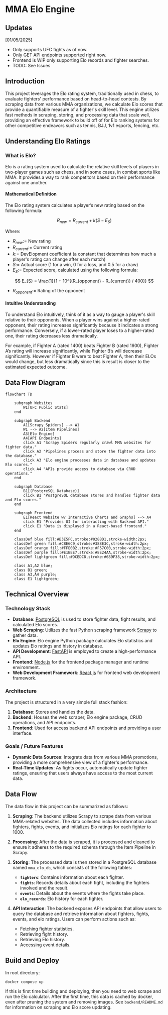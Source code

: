 # MMA Elo Engine

## Updates

[01/05/2025]

- Only supports UFC fights as of now.
- Only GET API endpoints supported right now.
- Frontend is WIP only supporting Elo records and fighter searches.
- TODO: See Issues

## Introduction

This project leverages the Elo rating system, traditionally used in chess, to evaluate fighters' performance based on head-to-head contests. By scraping data from various MMA organizations, we calculate Elo scores that provide a quantifiable measure of a fighter's skill level. This engine utilizes fast methods in scraping, storing, and processing data that scale well, providing an effective framework to build off of for Elo ranking systems for other competitive endeavors such as tennis, BJJ, 1v1 esports, fencing, etc.

## Understanding Elo Ratings

### What is Elo?

Elo is a rating system used to calculate the relative skill levels of players in two-player games such as chess, and in some cases, in combat sports like MMA. It provides a way to rank competitors based on their performance against one another.

#### Mathematical Definition

The Elo rating system calculates a player’s new rating based on the following formula:

$$
R_{new} = R_{current} + k (S - E_{S})
$$

Where:

- $R_{new} :=$ New rating
- $R_{current} :=$ Current rating
- $k :=$ DevElopment coefficient (a constant that determines how much a player's rating can change after each match)
- $S :=$ Actual score (1 for a win, 0 for a loss, and 0.5 for a draw)
- $E_{S} :=$ Expected score, calculated using the following formula:

$$
E_{S} = \frac{1}{1 + 10^{(R_{opponent} - R_{current}) / 400}}
$$

- $R_{opponent}:=$ Rating of the opponent

#### Intuitive Understanding

To understand Elo intuitively, think of it as a way to gauge a player's skill relative to their opponents. When a player wins against a higher-rated opponent, their rating increases significantly because it indicates a strong performance. Conversely, if a lower-rated player loses to a higher-rated one, their rating decreases less dramatically.

For example, if Fighter A (rated 1400) beats Fighter B (rated 1600), Fighter A’s rating will increase significantly, while Fighter B’s will decrease significantly. However if Fighter B were to beat Fighter A, then their ELOs would change, but less dramatically since this is result is closer to the estimated expected outcome.

## Data Flow Diagram

```mermaid
flowchart TD

    subgraph Websites
        W1[UFC Public Stats]
    end

    subgraph Backend
        A1[Scrapy Spiders] --> W1
        W1 --> A2[Item Pipelines]
        A3[Elo Engine]
        A4[API Endpoints]
        click A1 "Scrapy Spiders regularly crawl MMA websites for fighter data."
        click A2 "Pipelines process and store the fighter data into the database."
        click A3 "Elo engine processes data in database and updates Elo scores."
        click A4 "APIs provide access to database via CRUD operations."
    end

    subgraph Database
        B1[(PostgreSQL Database)]
        click B1 "PostgreSQL database stores and handles fighter data and Elo scores."
    end

    subgraph Frontend
        E1[React Website w/ Interactive Charts and Graphs] --> A4
        click E1 "Provides UI for interacting with Backend API."
        click E1 "Data is displayed in a React-based frontend."
    end

    classDef blue fill:#B3E5FC,stroke:#0288D1,stroke-width:2px;
    classDef green fill:#C8E6C9,stroke:#388E3C,stroke-width:2px;
    classDef orange fill:#FFE0B2,stroke:#F57C00,stroke-width:2px;
    classDef purple fill:#E1BEE7,stroke:#8E24AA,stroke-width:2px;
    classDef lightgreen fill:#DCEDC8,stroke:#689F38,stroke-width:2px;

    class A1,A2 blue;
    class B1 green;
    class A3,A4 purple;
    class E1 lightgreen;
```

## Technical Overview

### Technology Stack

- **Database**: [PostgreSQL](https://www.postgresql.org/) is used to store fighter data, fight results, and calculated Elo scores.
- **Web Scraping**: Utilizes the fast Python scraping framework [Scrapy](https://scrapy.org/) to gather data.
- **Elo Engine**: Elo engine Python package calculates Elo statistics and updates Elo ratings and history in database.
- **API Development**: [FastAPI](https://fastapi.tiangolo.com/) is employed to create a high-performance API.
- **Frontend**: [Node.js](https://nodejs.org/en) for the frontend package manager and runtime environment.
- **Web Development Framework**: [React.js](https://react.dev/) for frontend web development framework.

### Architecture

The project is structured in a very simple full stack fashion:

1. **Database**: Stores and handles the data.
2. **Backend**: Houses the web scraper, Elo engine package, CRUD operations, and API endpoints.
3. **Frontend**: Used for access backend API endpoints and providing a user interface.

### Goals / Future Features

- **Dynamic Data Sources**: Integrate data from various MMA promotions, providing a more comprehensive view of a fighter's performance.
- **Real-Time Updates**: As fights occur, automatically update fighter ratings, ensuring that users always have access to the most current data.

## Data Flow

The data flow in this project can be summarized as follows:

1. **Scraping**: The backend utilizes Scrapy to scrape data from various MMA-related websites. The data collected includes information about fighters, fights, events, and initializes Elo ratings for each fighter to 1000.

2. **Processing**: After the data is scraped, it is processed and cleaned to ensure it adheres to the required schema through the Item Pipeline in Scrapy.

3. **Storing**: The processed data is then stored in a PostgreSQL database named `mma_elo_db`, which consists of the following tables:
   - **`fighters`**: Contains information about each fighter.
   - **`fights`**: Records details about each fight, including the fighters involved and the result.
   - **`events`**: Details about the events where the fights take place.
   - **`elo_records`**: Elo history for each fighter.

4. **API Interaction**: The backend exposes API endpoints that allow users to query the database and retrieve information about fighters, fights, events, and elo ratings. Users can perform actions such as:
   - Fetching fighter statistics.
   - Retrieving fight history.
   - Retrieving Elo history.
   - Accessing event details.

## Build and Deploy

In root directory:

```
docker compose up
```

If this is first time building and deploying, then you need to web scrape and run the Elo calculator. After the first time, this data is cached by docker, even after pruning the system and removing images. See `backend/README.md` for information on scraping and Elo score updating.

